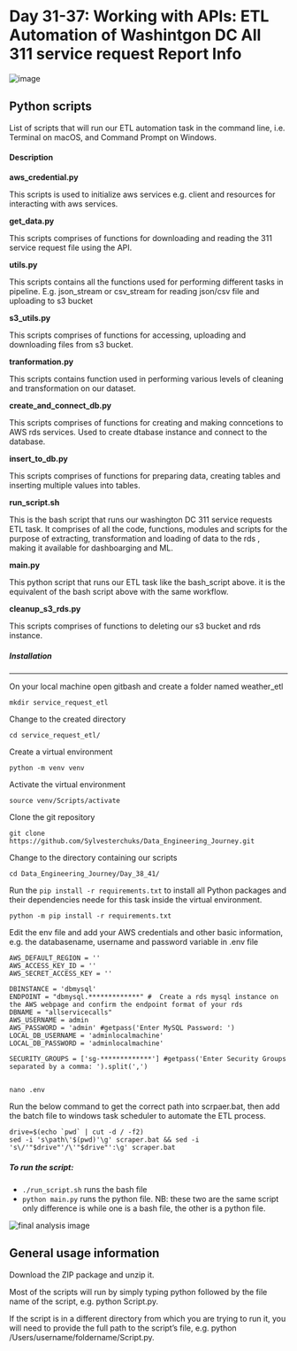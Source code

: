 # Day 31-37: Working with APIs: ETL Automation of Washintgon DC All 311 service request Report Info
![image](https://github.com/Sylvesterchuks/Data_Engineering_Journey/assets/51254935/c015a1b7-18e0-4c00-8990-0d32c16760db)



## Python scripts
List of scripts that will run our ETL automation task in the command line, i.e. Terminal on macOS, and Command Prompt on Windows.

#### Description

**aws_credential.py**

This scripts is used to initialize aws services e.g. client and resources for interacting with aws services.

**get_data.py**

This scripts comprises of functions for downloading and reading the 311 service request file using the API.

**utils.py**

This scripts contains all the functions used for performing different tasks in pipeline. E.g. json_stream or csv_stream for reading json/csv file and uploading to s3 bucket

**s3_utils.py**

This scripts comprises of functions for accessing, uploading and downloading files from s3 bucket.

**tranformation.py**

This scripts contains function used in performing various levels of cleaning and transformation on our dataset.

**create_and_connect_db.py**

This scripts comprises of functions for creating and making conncetions to AWS rds services. Used to create dtabase instance and connect to the database.

**insert_to_db.py**

This scripts comprises of functions for preparing data, creating tables and inserting multiple values into tables.



**run_script.sh**

This is the bash script that runs our washington DC 311 service requests ETL task. It comprises of all the code, functions, modules and scripts for the purpose of extracting, transformation and loading of data to the rds , making it available for dashboarging and ML.

**main.py**

This python script that runs our ETL task like the bash_script above. it is the equivalent of the bash script above with the same workflow.

**cleanup_s3_rds.py**

This scripts comprises of functions to deleting our s3 bucket and rds instance.


##### Installation
<hr>
On your local machine open gitbash and create a folder named weather_etl

    mkdir service_request_etl
Change to the created directory

    cd service_request_etl/
Create a virtual environment

    python -m venv venv
Activate the virtual environment

    source venv/Scripts/activate
    
Clone the git repository

    git clone https://github.com/Sylvesterchuks/Data_Engineering_Journey.git
    
Change to the directory containing our scripts

    cd Data_Engineering_Journey/Day_38_41/
    
Run the `pip install -r requirements.txt` to install all Python packages and their dependencies neede for this task inside the virtual environment.
    
    python -m pip install -r requirements.txt
    
Edit the env file and add your AWS credentials and other basic information, e.g. the databasename, username and password variable in .env file 
```
AWS_DEFAULT_REGION = ''
AWS_ACCESS_KEY_ID = ''
AWS_SECRET_ACCESS_KEY = ''

DBINSTANCE = 'dbmysql'
ENDPOINT = "dbmysql.*************" #  Create a rds mysql instance on the AWS webpage and confirm the endpoint format of your rds
DBNAME = "allservicecalls"
AWS_USERNAME = admin	
AWS_PASSWORD = 'admin' #getpass('Enter MySQL Password: ')
LOCAL_DB_USERNAME = 'adminlocalmachine'
LOCAL_DB_PASSWORD = 'adminlocalmachine'

SECURITY_GROUPS = ['sg-*************'] #getpass('Enter Security Groups separated by a comma: ').split(',') 
    
```
    nano .env

Run the below command to get the correct path into scrpaer.bat, then add the batch file to windows task scheduler to automate the ETL process.

    drive=$(echo `pwd` | cut -d / -f2)
    sed -i 's\path\'$(pwd)'\g' scraper.bat && sed -i 's\/'"$drive"'/\'"$drive"':\g' scraper.bat


##### To run the script:
- `./run_script.sh` runs the bash file
- `python main.py` runs the python file.
NB: these two are the same script only difference is while one is a bash file, the other is a python file.

![final analysis image](https://github.com/Sylvesterchuks/Data_Engineering_Journey/assets/51254935/35e2e630-12ee-494d-8bd8-9d3f067a33fe)

## General usage information
Download the ZIP package and unzip it.

Most of the scripts will run by simply typing python  followed by the file name of the script, e.g. python Script.py.

If the script is in a different directory from which you are trying to run it, you will need to provide the full path to the script’s file, e.g. python /Users/username/foldername/Script.py.
